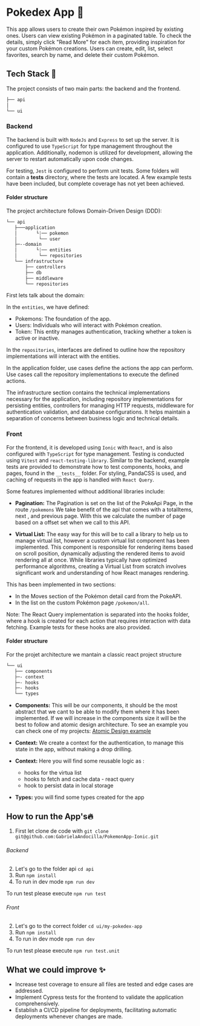 
  # Pokedex App 📝
This app allows users to create their own Pokémon inspired by existing ones. Users can view existing Pokémon in a paginated table. To check the details, simply click "Read More" for each item, providing inspiration for your custom Pokémon creations. Users can create, edit, list, select favorites, search by name, and delete their custom Pokémon.


  ## Tech Stack 🚀
The project consists of two main parts: the backend and the frontend.

```css
├── api
│
└── ui
```
### Backend
The backend is built with `NodeJs` and `Express` to set up the server. It is configured to use `TypeScript` for type management throughout the application. Additionally, nodemon is utilized for development, allowing the server to restart automatically upon code changes.

For testing, `Jest` is configured to perform unit tests. Some folders will contain a __tests__ directory, where the tests are located. A few example tests have been included, but complete coverage has not yet been achieved.

#### Folder structure
The project architecture follows Domain-Driven Design (DDD):

```css
└── api
   ├───application
   │       └|── pokemon
   │        └── user
   ├─--domain
   │       └|── entities
   │        └── repositories
   └── infrastructure
       ├── controllers
       ├── db
       ├── middleware
       └── repositories
```

First lets talk about the domain:

In the `entities`, we have defined:

- Pokemons: The foundation of the app.
- Users: Individuals who will interact with Pokémon creation.
- Token: This entity manages authentication, tracking whether a token is active or inactive.

In the `repositories`, interfaces are defined to outline how the repository implementations will interact with the entities.

In the application folder, use cases define the actions the app can perform. Use cases call the repository implementations to execute the defined actions.

The infrastructure section contains the technical implementations necessary for the application, including repository implementations for persisting entities, controllers for managing HTTP requests, middleware for authentication validation, and database configurations. It helps maintain a separation of concerns between business logic and technical details.

### Front
For the frontend, it is developed using `Ionic` with `React`, and is also configured with `TypeScript` for type management. Testing is conducted using `Vitest` and `react-testing-library`. Similar to the backend, example tests are provided to demonstrate how to test components, hooks, and pages, found in the `__tests__` folder. For styling, PandaCSS is used, and caching of requests in the app is handled with `React Query`.

Some features implemented without additional libraries include:

- **Pagination:**
The Pagination is set on the list of the PokeApi Page, in the route `/pokemons`
We take benefit of the api that comes with a totalItems, next , and previous page. With this we calculate the number of page based on a offset set when we call to this API.

- **Virtual List:**
The easy way for this will be to call a library to help us to manage virtual list, however a custom virtual list component has been implemented.
This component is responsible for rendering items based on scroll position, dynamically adjusting the rendered items to avoid rendering all at once. While libraries typically have optimized performance algorithms, creating a Virtual List from scratch involves significant work and understanding of how React manages rendering.

This has been implemented in two sections:

  - In the Moves section of the Pokémon detail card from the PokeAPI.
  - In the list on the custom Pokémon page `/pokemon/all`.


Note:
The React Query implementation is separated into the hooks folder, where a hook is created for each action that requires interaction with data fetching. Example tests for these hooks are also provided.

#### Folder structure
For the projet architecture we mantain a classic react project structure
```css
└── ui
   ├── components
   ├─- context
   ├─- hooks
   ├─- hooks
   └── types
```
- **Components:** This will be our components, it should be the most abstract that we cant to be able to modify them where it has been implemented. If we will increase in the components size it will be the best to follow and atomic design architecture. To see an example you can check one of my projects: [Atomic Design example](https://github.com/GabrielaAndocilla/sis_vacunacion/tree/master)
- **Context:** We create a context for the authentication, to manage this state in the app, without making a drop drilling.
- **Context:** Here you will find some reusable logic as :

  - hooks for the virtua list
  - hooks to fetch and cache data - react query
  - hook to persist data in local storage
- **Types:** you will find some types created for the app


## How to run the App's🔥
1. First let clone de code with `git clone git@github.com:GabrielaAndocilla/PokemonApp-Ionic.git`

###### Backend

2. Let's go to the folder api `cd api`
3. Run `npm install`
4. To run in dev mode `npm run dev`

To run test please execute `npm run test`

###### Front

2. Let's go to the correct folder `cd ui/my-pokedex-app`
3. Run `npm install`
4. To run in dev mode `npm run dev`

To run test please execute `npm run test.unit`


  ## What we could improve  ✨
- Increase test coverage to ensure all files are tested and edge cases are addressed.
- Implement Cypress tests for the frontend to validate the application comprehensively.
- Establish a CI/CD pipeline for deployments, facilitating automatic deployments whenever changes are made.
